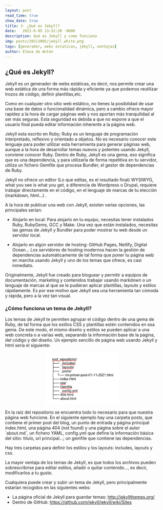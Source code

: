 ```yaml
---
layout: post
read_time: true
show_date: true
title: 3- ¿Qué es Jekyll?
date:   2021-6-05 13:32:20 -0600
description: Qué es Jekyll y como funciona
img: posts/20211005/jekyll_white.png
tags: [generador, webs estaticas, jekyll, ventajas]
author: Elena de Antón
---
```


## ¿Qué es Jekyll?

Jekyll es un generador de webs estáticas, es decir, nos permite crear una web estática de una forma más rápida y eficiente ya que podemos reutilizar trozos de código, definir plantillas,etc.

Como en cualquier otro sitio web estático, no tienes la posibilidad de usar una base de datos o funcionalidad dinámica, pero a cambio ofrece mayor rapidez a la hora de cargar páginas web y nos aportan más tranquilidad al ser más seguras. Esta seguridad es debida a que no expone a que el usuario final pueda editar información inherente a la página web.

Jekyll esta escrito en Ruby; Ruby es un lenguaje de programación interpretado, reflexivo y orientado a objetos. No es necesario conocer este lenguaje para poder utilizar esta herramienta para generar páginas web, aunque a la hora de desarrollar temas nuevos y potentes usando Jekyll, conviene conocer Ruby.
Dentro de Ruby, Jekyll es una gema, eso significa que es una dependencia, y para utilizarla de forma repetitiva en tu servidor, utiliza un fichero Gemfile que procesa Bundler, el gestor de dependencias de Ruby.

Jekyll no ofrece un editor (Lo que editas, es el resultado final) WYSIWYG, what you see is what you get, a diferencia de Wordpress o Drupal, requiere trabajar directamente en el código, en el lenguaje de marcas de tu elección (markdown, html…) .

A la hora de publicar una web con Jekyll, existen varias opciones, las principales serían:

-	Alojarlo en local: Para alojarlo en tu equipo, necesitas tener instalados Ruby, RubyGems, GCC y Make. Una vez que están instalados, necesitas las gemas de Jekyll y Bundler para poder mostrar tu web desde un servidor local.

-	Alojarlo en algún servidor de hosting: GitHub Pages, Netlify, Digital Ocean… Los servidores de hosting modernos hacen la gestión de dependencias automáticamente de tal forma que poner tu página web en marcha usando Jekyll y uno de los temas que ofrece, es casi inmediato.

Originalmente, Jekyll fue creado para bloguear y permitir a equipos de documentación, marketing y contenidos trabajar usando markdown o un lenguaje de marcas al que se le pudieran aplicar plantillas, layouts y estilos rápidamente. Es por ese motivo que Jekyll sea una herramienta tan cómoda y rápida, pero a la vez tan visual. 

### ¿Cómo funciona un tema de Jekyll?

Los temas de Jekyll te permiten agrupar el código dentro de una gema de Ruby, de tal forma que los estilos CSS y plantillas estén contenidos en esa gema. De este modo, el mismo diseño y estilos se pueden aplicar a una web concreta o a varias web, separando la información base de la página, del código y del diseño.
Un ejemplo sencillo de página web usando Jekyll y html sería el siguiente:

<center><img src="./assets/img/posts/20211005/root.png" width="240px"></center>

En la raiz del repositorio se encuentra todo lo necesario para que nuestra página web funcione. En el siguiente ejemplo hay una carpeta posts, que contiene el primer post del blog, un punto de entrada y página principal index.html, una página 404 (not found) y una página sobre el autor ´about.md´, un fichero YAML, config.yml que define la información básica del sitio: titulo, url principal…; un gemfile que contiene las dependencias.

Hay tres carpetas para definir los estilos y los layouts: includes, layouts y css.

La mayor ventaja de los temas de Jekyll, es que todos los archivos pueden sobrescribirse para editar estilos, añadir o quitar contenido…, es decir, modificarlos a tu gusto.

Cualquiera puede crear y subir un tema de Jekyll, pero principalmente estarían recogidos en las siguientes webs:

-	La página oficial de Jekyll para guardar temas: http://jekyllthemes.org/
-	Dentro de GitHub: https://github.com/jekyll/jekyll/wiki/Sites

